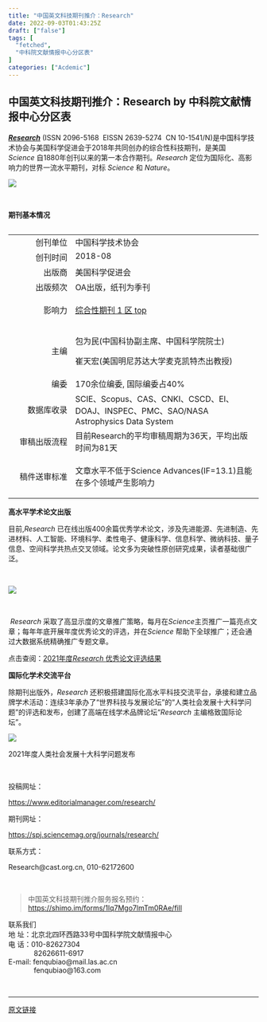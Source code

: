 ```yaml
---
title: "中国英文科技期刊推介：Research"
date: 2022-09-03T01:43:25Z
draft: ["false"]
tags: [
  "fetched",
  "中科院文献情报中心分区表"
]
categories: ["Acdemic"]
---
```

中国英文科技期刊推介：Research by 中科院文献情报中心分区表
------
<div><p data-mpa-powered-by="yiban.io"><a target="_blank" href="https://spj.sciencemag.org/journals/research/" textvalue="Research" linktype="text" imgurl="" tab="outerlink" data-linktype="2"><em><strong><span>Research</span></strong></em></a> <span>(ISSN 2096-5168  EISSN 2639-5274  CN 10-1541/N)</span><span>是中国科学技术协会与美国科学促进会于</span><span>2018</span><span>年共同创办的<span>综合性</span><span>科技期刊</span>，<span>是美国<em>Science </em>自1880年创刊</span><span>以来的第一本合</span><span>作期刊</span>。<em>Research </em>定位为国际化、高影响力的世界一流</span><span>水平期刊，<span>对标 </span><em>Science</em><span> 和 </span><em>Nature</em></span><span>。</span><br></p><p><span></span></p><p><img data-ratio="0.5555555555555556" data-s="300,640" data-src="https://mmbiz.qpic.cn/mmbiz_png/mpjbtWxnl597R7WLH9LTicB7kff5sBTLRFibGTJX0NhaJ52T3EZkrFSGRuqYBsLDuuMfrrgLK24J6gq9xlJ18IVA/640?wx_fmt=png" data-type="png" data-w="900" src="https://mmbiz.qpic.cn/mmbiz_png/mpjbtWxnl597R7WLH9LTicB7kff5sBTLRFibGTJX0NhaJ52T3EZkrFSGRuqYBsLDuuMfrrgLK24J6gq9xlJ18IVA/640?wx_fmt=png"></p><p><span></span><br></p><p><span><strong><span>期刊基本情况</span></strong></span></p><table align="right"><tbody><tr><td width="130" valign="middle" align="right"><span>创刊单位</span></td><td width="405" valign="top"><span>中国科学技术协会</span></td></tr><tr><td width="130" valign="middle" align="right"><span>创刊时间</span></td><td width="405" valign="top"><span>2018-08</span></td></tr><tr><td width="130" valign="middle" align="right"><span>出版商</span></td><td width="405" valign="top"><span><span>美国科学促进会</span></span></td></tr><tr><td width="130" valign="middle" align="right"><span>出版频次</span></td><td width="405" valign="top"><span>OA出版，纸刊为季刊</span></td></tr><tr><td width="130" valign="middle" align="right"><span>影响力</span><br></td><td width="405" valign="top"><p><span></span><a data-miniprogram-appid="wx78e7268a72366a43" data-miniprogram-path="pages/advanced/detail/index?abbr=2639-5274" data-miniprogram-nickname="中科院文献情报中心分区表" href="" data-miniprogram-type="text" data-miniprogram-servicetype="">综合性期刊 1 区 top</a><span></span></p></td></tr><tr><td width="130" valign="middle" align="right"><span>主编</span></td><td width="405" valign="top"><p><span>包为民(中国科协副主席、中国科学院院士)</span></p><p><span>崔天宏(美国明尼</span><span>苏达大学</span><span>麦克凯特杰出教授)</span></p></td></tr><tr><td width="130" valign="middle" align="right"><span>编委</span><br></td><td width="405" valign="top"><span>170余位编委, 国际编委占40%</span></td></tr><tr><td width="130" valign="middle" align="right"><span><span>数据库收录</span></span></td><td width="405" valign="top"><span><span>SCIE、<span>Scopus、</span></span>CAS、CNKI、CSCD、<span>EI、</span>DOAJ、INSPEC、PMC、SAO/NASA Astrophysics Data System</span></td></tr><tr><td width="130" valign="middle" align="right"><span>审稿出版流程</span></td><td width="405" valign="top"><span>目前</span><span>Research的平均审稿周期为36天，平均出版时间为81天</span></td></tr><tr><td width="130" valign="middle" align="right"><span>稿件送审标准</span><br></td><td width="405" valign="top"><p><span>文章水平不低于Science Advances(IF=13.1)且能在多个领域产生影响力</span></p></td></tr></tbody></table><p><br></p><p><span><strong><span>高水平学术论文出版</span></strong></span></p><p><span>目前,<em>Research </em>已在线出版400余篇优秀学术论文，涉及先进能源、先进制造、先进材料、人工智能、环境科学、柔性电子、健康科学、信息科学、微纳科技、量子信息、空间科学共热点交叉领域。论文多为<span>突破性原创研究成果，</span><span>读者基础很广泛</span>。</span></p><p><span><br></span></p><p><img data-galleryid="" data-ratio="0.6687354538401862" data-s="300,640" data-src="https://mmbiz.qpic.cn/mmbiz_png/mpjbtWxnl5iblkuxTgZLfu3MTibOUZ64bfPg9thqibo4xbM03YUDTNS6UOG1eOXXILzvsf3epkQiagscyrEVj5YouQ/640?wx_fmt=png" data-type="png" data-w="1289" src="https://mmbiz.qpic.cn/mmbiz_png/mpjbtWxnl5iblkuxTgZLfu3MTibOUZ64bfPg9thqibo4xbM03YUDTNS6UOG1eOXXILzvsf3epkQiagscyrEVj5YouQ/640?wx_fmt=png"></p><p><br></p><p><span> </span><em><span>Research </span></em><span>采取了高显示度的文章推广策略，每月在<em>Science</em>主页推广一篇亮点文章；每年年底开展年度优秀论文的评选，并在<em>Science </em>帮助下全球推广；还会通过大数据系统精确推广专题文章。</span></p><p><span></span><span></span></p><p><span>点击查阅：</span><a target="_blank" href="http://mp.weixin.qq.com/s?__biz=MzU5MzQ0OTc2Mg==&amp;mid=2247489901&amp;idx=1&amp;sn=e0033b94b9dc8a66501c76728acdfc81&amp;chksm=fe111f20c9669636f295b96ad1cabc599841f14c014714d694a877f80c7158a4cfcfa1cfb790&amp;scene=21#wechat_redirect" textvalue="2021年度Research优秀论文评选结果" linktype="text" imgurl="" imgdata="null" data-itemshowtype="0" tab="innerlink" data-linktype="2">2021年度<em>Research </em>优秀论文评选结果</a></p><p><span></span></p><p><span><strong><span>国际化学术交流平台</span></strong></span></p><p><span>除期刊出版外，<em>Research </em>还积极搭建国际化高水平科技交流平台，承接和建立品牌学术活动：连续3年承办了“世界科技与发展论坛”的“人类社会发展十大科学问题”的评选和发布，创建了高端在线学术品牌论坛“<em>Research </em>主编格致国际论坛”。</span></p><p><img data-ratio="0.75" data-s="300,640" data-src="https://mmbiz.qpic.cn/mmbiz_jpg/mpjbtWxnl5iccOVLicLNBkK1D9GjZSQtxibmn16Ptjia2By17ib8jTfOfShmBgjqJCOYjNGBs4fXzdklQQtrH7OtcBw/640?wx_fmt=jpeg" data-type="jpeg" data-w="640" src="https://mmbiz.qpic.cn/mmbiz_jpg/mpjbtWxnl5iccOVLicLNBkK1D9GjZSQtxibmn16Ptjia2By17ib8jTfOfShmBgjqJCOYjNGBs4fXzdklQQtrH7OtcBw/640?wx_fmt=jpeg"></p><p><span>2021年度人类社会发展十大科学问题发布</span></p><p><span> </span></p><p><span>投稿网址：</span></p><p><span><a target="_blank" href="https://www.editorialmanager.com/research/default1.aspx" textvalue="https://www.editorialmanager.com/research/" linktype="text" imgurl="" tab="outerlink" data-linktype="2">https://www.editorialmanager.com/research/</a></span></p><p><span>期刊网址：</span></p><p><span><a target="_blank" href="https://spj.sciencemag.org/journals/research/" textvalue="https://spj.sciencemag.org/journals/research/" linktype="text" imgurl="" tab="outerlink" data-linktype="2">https://spj.sciencemag.org/journals/research/</a></span></p><p><span>联系方式：</span></p><p><span>Research@cast.org.cn, 010-62172600</span></p><p><br></p><blockquote data-type="2" data-url="" data-author-name="" data-content-utf8-length="61" data-source-title=""><section><section><section><span>中国英文科技期刊推介服务报名预约：</span></section><section><span><a target="_blank" href="https://shimo.im/forms/1lq7Mgo7lmTm0RAe/fill" textvalue="https://shimo.im/forms/1lq7Mgo7lmTm0RAe/fill" tab="outerlink" data-linktype="2" wah-hotarea="click">https://shimo.im/forms/1lq7Mgo7lmTm0RAe/fill</a></span></section></section></section></blockquote><section><mpprofile data-pluginname="mpprofile" data-id="MzI1MzA2MzM1NA==" data-headimg="http://mmbiz.qpic.cn/mmbiz_png/mpjbtWxnl58HGngpEEZRlEkQ1cD0rkCGe5VXJNDkRM2YFdicV12S9dPMgCFLpIDQML0618rAtmVfQr8f3IE0ZwA/0?wx_fmt=png" data-nickname="中科院文献情报中心分区表" data-alias="fenqubiao" data-signature="免费查询中科院期刊分区，及时推送官方信息" data-from="0"></mpprofile></section><section><span>联系我们</span></section><section><span>地 址：北京北四环西路33号中国科学院文献情报中心</span></section><section><span>电 话：010-82627304</span></section><section><span>             82626611-6917</span></section><section><span>E-mail: fenqubiao@mail.las.ac.cn</span></section><section><span>             fenqubiao@163.com</span></section><p><br></p></div>  
<hr>
<a href="https://mp.weixin.qq.com/s/7vP6p2IctaSCHdQ2dBysZQ",target="_blank" rel="noopener noreferrer">原文链接</a>
